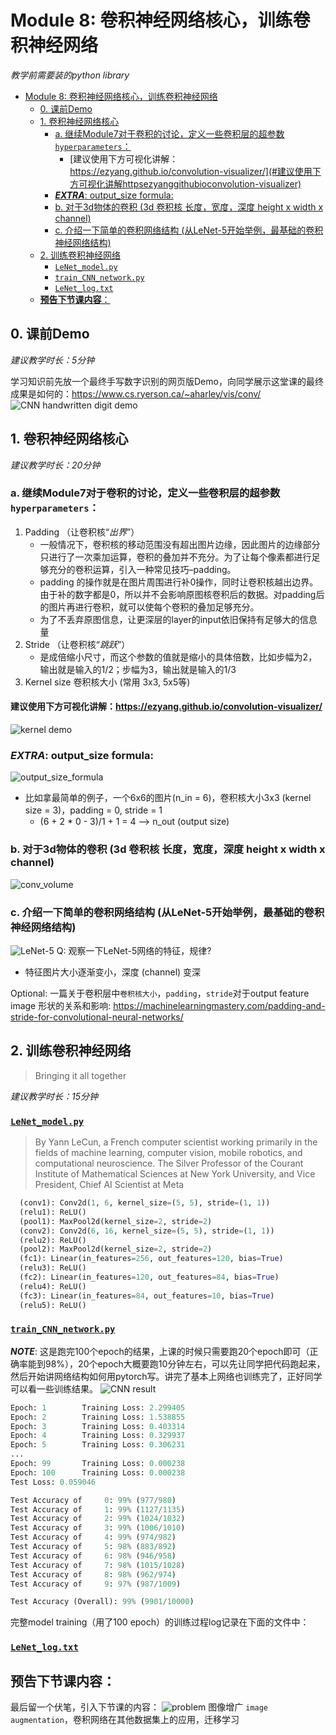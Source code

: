 # Module 8: 卷积神经网络核心，训练卷积神经网络
*教学前需要装的python library*
- [Module 8: 卷积神经网络核心，训练卷积神经网络](#module-8-卷积神经网络核心训练卷积神经网络)
  - [0. 课前Demo](#0-课前demo)
  - [1. 卷积神经网络核心](#1-卷积神经网络核心)
    - [a. 继续Module7对于卷积的讨论，定义一些卷积层的超参数`hyperparameters`：](#a-继续module7对于卷积的讨论定义一些卷积层的超参数hyperparameters)
      - [建议使用下方可视化讲解：https://ezyang.github.io/convolution-visualizer/](#建议使用下方可视化讲解httpsezyanggithubioconvolution-visualizer)
    - [***EXTRA***: output_size formula:](#extra-output_size-formula)
    - [b. 对于3d物体的卷积 (3d 卷积核 长度，宽度，深度 height x width x channel)](#b-对于3d物体的卷积-3d-卷积核-长度宽度深度-height-x-width-x-channel)
    - [c. 介绍一下简单的卷积网络结构 (从LeNet-5开始举例，最基础的卷积神经网络结构)](#c-介绍一下简单的卷积网络结构-从lenet-5开始举例最基础的卷积神经网络结构)
  - [2. 训练卷积神经网络](#2-训练卷积神经网络)
    - [`LeNet_model.py`](#lenet_modelpy)
    - [`train_CNN_network.py`](#train_cnn_networkpy)
    - [`LeNet_log.txt`](#lenet_logtxt)
  - [**预告下节课内容**：](#预告下节课内容)

## 0. 课前Demo
*建议教学时长：5分钟*

学习知识前先放一个最终手写数字识别的网页版Demo，向同学展示这堂课的最终成果是如何的：https://www.cs.ryerson.ca/~aharley/vis/conv/
![CNN handwritten digit demo](/Module8/img/CNN%20demo.png)

## 1. 卷积神经网络核心
*建议教学时长：20分钟*

### a. 继续Module7对于卷积的讨论，定义一些卷积层的超参数`hyperparameters`：
1. Padding （让卷积核“*出界*”）
    * 一般情况下，卷积核的移动范围没有超出图片边缘，因此图片的边缘部分只进行了一次乘加运算，卷积的叠加并不充分。为了让每个像素都进行足够充分的卷积运算，引入一种常见技巧–padding。
    * padding 的操作就是在图片周围进行补0操作，同时让卷积核越出边界。由于补的数字都是0，所以并不会影响原图核卷积后的数据。对padding后的图片再进行卷积，就可以使每个卷积的叠加足够充分。
    * 为了不丢弃原图信息，让更深层的layer的input依旧保持有足够大的信息量
2. Stride （让卷积核“*跳跃*”）
   * 是成倍缩小尺寸，而这个参数的值就是缩小的具体倍数，比如步幅为2，输出就是输入的1/2；步幅为3，输出就是输入的1/3
3. Kernel size 卷积核大小 (常用 3x3, 5x5等)

#### 建议使用下方可视化讲解：https://ezyang.github.io/convolution-visualizer/
![kernel demo](/Module8/img/CNN%20interactive.png)

### ***EXTRA***: output_size formula:
![output_size_formula](/Module8/img/n_out%20formula.png)
- 比如拿最简单的例子，一个6x6的图片(n_in = 6)，卷积核大小3x3 (kernel size = 3)，padding = 0, stride = 1
  - (6 + 2 * 0 - 3)/1 + 1 = 4 --> n_out (output size)
  
### b. 对于3d物体的卷积 (3d 卷积核 长度，宽度，深度 height x width x channel)
![conv_volume](/Module8/img/convolution_with_volume.gif)

### c. 介绍一下简单的卷积网络结构 (从LeNet-5开始举例，最基础的卷积神经网络结构)
![LeNet-5](/Module8/img/Lenet-5%20architecture.jpeg)
Q: 观察一下LeNet-5网络的特征，规律?
- 特征图片大小逐渐变小，深度 (channel) 变深




Optional: 一篇关于卷积层中`卷积核大小`，`padding`，`stride`对于output feature image 形状的关系和影响: https://machinelearningmastery.com/padding-and-stride-for-convolutional-neural-networks/

## 2. 训练卷积神经网络
> Bringing it all together

*建议教学时长：15分钟*

### [`LeNet_model.py`](LeNet_model_structure.py)
> By Yann LeCun, a French computer scientist working primarily in the fields of machine learning, computer vision, mobile robotics, and computational neuroscience. The Silver Professor of the Courant Institute of Mathematical Sciences at New York University, and Vice President, Chief AI Scientist at Meta
```python
  (conv1): Conv2d(1, 6, kernel_size=(5, 5), stride=(1, 1))
  (relu1): ReLU()
  (pool1): MaxPool2d(kernel_size=2, stride=2)
  (conv2): Conv2d(6, 16, kernel_size=(5, 5), stride=(1, 1))
  (relu2): ReLU()
  (pool2): MaxPool2d(kernel_size=2, stride=2)
  (fc1): Linear(in_features=256, out_features=120, bias=True)
  (relu3): ReLU()
  (fc2): Linear(in_features=120, out_features=84, bias=True)
  (relu4): ReLU()
  (fc3): Linear(in_features=84, out_features=10, bias=True)
  (relu5): ReLU()
```
### [`train_CNN_network.py`](train_CNN_network.py)
***NOTE***: 这是跑完100个epoch的结果，上课的时候只需要跑20个epoch即可（正确率能到98%），20个epoch大概要跑10分钟左右，可以先让同学把代码跑起来，然后开始讲网络结构如何用pytorch写。讲完了基本上网络也训练完了，正好同学可以看一些训练结果。
![CNN result](/Module8/img/CNN%20result.png)
```python
Epoch: 1        Training Loss: 2.299405
Epoch: 2        Training Loss: 1.538855
Epoch: 3        Training Loss: 0.403314
Epoch: 4        Training Loss: 0.329937
Epoch: 5        Training Loss: 0.306231
...
Epoch: 99       Training Loss: 0.000238
Epoch: 100      Training Loss: 0.000238
Test Loss: 0.059046

Test Accuracy of     0: 99% (977/980)
Test Accuracy of     1: 99% (1127/1135)
Test Accuracy of     2: 99% (1024/1032)
Test Accuracy of     3: 99% (1006/1010)
Test Accuracy of     4: 99% (974/982)
Test Accuracy of     5: 98% (883/892)
Test Accuracy of     6: 98% (946/958)
Test Accuracy of     7: 98% (1015/1028)
Test Accuracy of     8: 98% (962/974)
Test Accuracy of     9: 97% (987/1009)

Test Accuracy (Overall): 99% (9901/10000)
```


完整model training（用了100 epoch）的训练过程log记录在下面的文件中：
### [`LeNet_log.txt`](/Module8/LeNet_log.txt)


## **预告下节课内容**：
最后留一个伏笔，引入下节课的内容：
![problem](/Module8/img/problem.png)
图像增广 `image augmentation`，卷积网络在其他数据集上的应用，迁移学习

